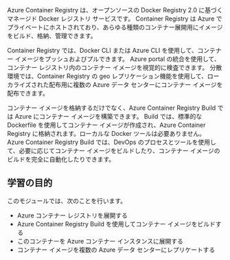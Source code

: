 Azure Container Registry は、オープンソースの Docker Registry 2.0 に基づくマネージド Docker レジストリ サービスです。 Container Registry は Azure でプライベートにホストされており、あらゆる種類のコンテナー展開用にイメージをビルド、格納、管理できます。

Container Registry では、Docker CLI または Azure CLI を使用して、コンテナー イメージをプッシュおよびプルできます。 Azure portal の統合を使用して、コンテナー レジストリ内のコンテナー イメージを視覚的に検査できます。 分散環境では、Container Registry の geo レプリケーション機能を使用して、ローカライズされた配布用に複数の Azure データ センターにコンテナー イメージを配布できます。

コンテナー イメージを格納するだけでなく、Azure Container Registry Build では Azure にコンテナー イメージを構築できます。 Build では、標準的な Dockerfile を使用してコンテナー イメージが作成され、Azure Container Registry に格納されます。ローカルな Docker ツールは必要ありません。 Azure Container Registry Build では、DevOps のプロセスとツールを使用して、必要に応じてコンテナー イメージをビルドしたり、コンテナー イメージのビルドを完全に自動化したりできます。

## <a name="learning-objectives"></a>学習の目的

このモジュールでは、次のことを行います。

- Azure コンテナー レジストリを展開する
- Azure Container Registry Build を使用してコンテナー イメージをビルドする
- このコンテナーを Azure コンテナー インスタンスに展開する
- コンテナー イメージを複数の Azure データ センターにレプリケートする